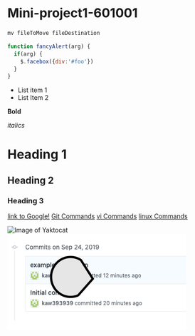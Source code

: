 # Mini-project1-601001

    mv fileToMove fileDestination

```javascript
function fancyAlert(arg) {
  if(arg) {
    $.facebox({div:'#foo'})
  }
}
```


* List item 1
* List Item 2

**Bold**

*italics*

# Heading 1
## Heading 2
### Heading 3

[link to Google!](http://google.com)
[Git Commands](/gitcommands.md)
[vi Commands](/vicommands.md)
[linux Commands](/linuxcommands.md)

![Image of Yaktocat](https://octodex.github.com/images/yaktocat.png)
![Commit Screenshot](/images/commit-screen.png)
